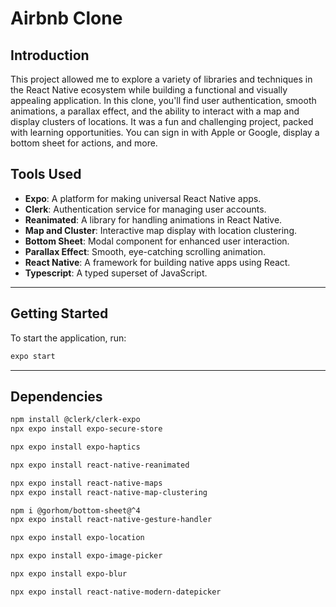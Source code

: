 # Airbnb Clone

## Introduction

This project allowed me to explore a variety of libraries and techniques in the React Native ecosystem while building a functional and visually appealing application. In this clone, you'll find user authentication, smooth animations, a parallax effect, and the ability to interact with a map and display clusters of locations. It was a fun and challenging project, packed with learning opportunities. You can sign in with Apple or Google, display a bottom sheet for actions, and more.

## Tools Used

- **Expo**: A platform for making universal React Native apps.
- **Clerk**: Authentication service for managing user accounts.
- **Reanimated**: A library for handling animations in React Native.
- **Map and Cluster**: Interactive map display with location clustering.
- **Bottom Sheet**: Modal component for enhanced user interaction.
- **Parallax Effect**: Smooth, eye-catching scrolling animation.
- **React Native**: A framework for building native apps using React.
- **Typescript**: A typed superset of JavaScript.

---

## Getting Started

To start the application, run:

```bash
expo start
```

---

## Dependencies

```bash
npm install @clerk/clerk-expo
npx expo install expo-secure-store

npx expo install expo-haptics

npx expo install react-native-reanimated

npx expo install react-native-maps
npx expo install react-native-map-clustering

npm i @gorhom/bottom-sheet@^4
npx expo install react-native-gesture-handler

npx expo install expo-location

npx expo install expo-image-picker 

npx expo install expo-blur

npx expo install react-native-modern-datepicker
```
